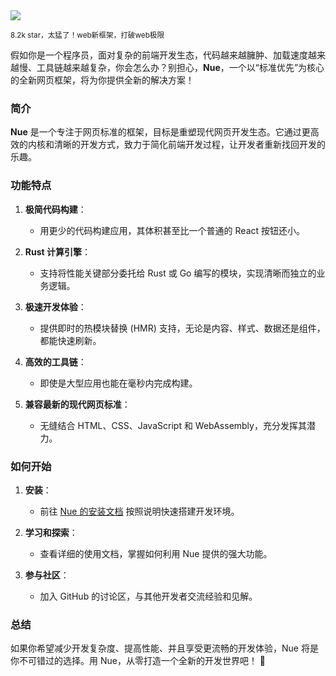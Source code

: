 <img src="/assets/image/250414-nue.png"/> 

<small>8.2k star，太猛了！web新框架，打破web极限</small>

假如你是一个程序员，面对复杂的前端开发生态，代码越来越臃肿、加载速度越来越慢、工具链越来越复杂，你会怎么办？别担心，**Nue**，一个以“标准优先”为核心的全新网页框架，将为你提供全新的解决方案！

### 简介
**Nue** 是一个专注于网页标准的框架，目标是重塑现代网页开发生态。它通过更高效的内核和清晰的开发方式，致力于简化前端开发过程，让开发者重新找回开发的乐趣。

### 功能特点
1. **极简代码构建**：
   - 用更少的代码构建应用，其体积甚至比一个普通的 React 按钮还小。

2. **Rust 计算引擎**：
   - 支持将性能关键部分委托给 Rust 或 Go 编写的模块，实现清晰而独立的业务逻辑。

3. **极速开发体验**：
   - 提供即时的热模块替换 (HMR) 支持，无论是内容、样式、数据还是组件，都能快速刷新。

4. **高效的工具链**：
   - 即使是大型应用也能在毫秒内完成构建。

5. **兼容最新的现代网页标准**：
   - 无缝结合 HTML、CSS、JavaScript 和 WebAssembly，充分发挥其潜力。

### 如何开始
1. **安装**：
   - 前往 [Nue 的安装文档](https://github.com/nuejs/nue) 按照说明快速搭建开发环境。

2. **学习和探索**：
   - 查看详细的使用文档，掌握如何利用 Nue 提供的强大功能。

3. **参与社区**：
   - 加入 GitHub 的讨论区，与其他开发者交流经验和见解。

### 总结
如果你希望减少开发复杂度、提高性能、并且享受更流畅的开发体验，Nue 将是你不可错过的选择。用 Nue，从零打造一个全新的开发世界吧！ 🎉